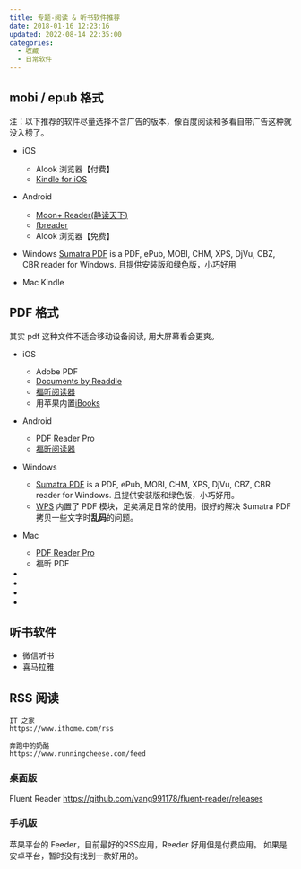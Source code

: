 ```yaml
---
title: 专题-阅读 & 听书软件推荐
date: 2018-01-16 12:23:16
updated: 2022-08-14 22:35:00
categories:
  - 收藏
  - 日常软件
---
```


## mobi / epub 格式

注：以下推荐的软件尽量选择不含广告的版本，像百度阅读和多看自带广告这种就没入榜了。

* iOS
  * Alook 浏览器【付费】
  * [Kindle for iOS](http://sj.qq.com/myapp/detail.htm?apkName=com.amazon.kindlefc)

* Android
  * [Moon+ Reader(静读天下)](http://www.moondownload.com/)
  * [fbreader](https://fbreader.org/)
  * Alook 浏览器【免费】

* Windows
[Sumatra PDF] is a PDF, ePub, MOBI, CHM, XPS, DjVu, CBZ, CBR reader for Windows. 且提供安装版和绿色版，小巧好用

* Mac
Kindle

## PDF 格式

其实 pdf 这种文件不适合移动设备阅读, 用大屏幕看会更爽。

* iOS
  * Adobe PDF
  * [Documents by Readdle](https://itunes.apple.com/cn/app/documents-by-readdle/id364901807?l=en&mt=8)
  * [福昕阅读器](http://sj.qq.com/myapp/detail.htm?apkName=com.foxit.mobile.pdf.lite)
  * 用苹果内置[iBooks](https://itunes.apple.com/cn/app/ibooks/id364709193?l=en&mt=8)

* Android
  * PDF Reader Pro
  * [福昕阅读器](http://sj.qq.com/myapp/detail.htm?apkName=com.foxit.mobile.pdf.lite)

* Windows
  * [Sumatra PDF] is a PDF, ePub, MOBI, CHM, XPS, DjVu, CBZ, CBR reader for Windows. 且提供安装版和绿色版，小巧好用。
  * [WPS] 内置了 PDF 模块，足矣满足日常的使用。很好的解决 Sumatra PDF 拷贝一些文字时**乱码**的问题。

* Mac
  * [PDF Reader Pro]
  * 福昕 PDF

* [阅读星 Pro]: http://sj.qq.com/myapp/detail.htm?apkName=com.person.reader
* [Sumatra PDF]: https://www.sumatrapdfreader.org/download-free-pdf-viewer.html
* [PDF Reader Pro]: http://www.pdfreaderpro.com/
* [WPS]: https://pc.wps.cn/

## 听书软件

* 微信听书
* 喜马拉雅

## RSS 阅读

```text
IT 之家
https://www.ithome.com/rss

奔跑中的奶酪
https://www.runningcheese.com/feed
```

### 桌面版

Fluent Reader
<https://github.com/yang991178/fluent-reader/releases>

### 手机版

苹果平台的 Feeder，目前最好的RSS应用，Reeder 好用但是付费应用。
如果是安卓平台，暂时没有找到一款好用的。
